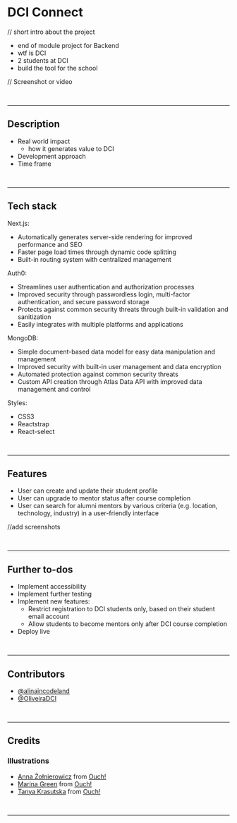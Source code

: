 # DCI Connect 
//  short intro about the project 
- end of module project for Backend 
- wtf is DCI 
- 2 students at DCI 
- build the tool for the school 

//  Screenshot or video 

</br> 

---

## Description 



- Real world impact 
    - how it generates value to DCI 
- Development approach 
- Time frame 

</br> 

--- 

## Tech stack

Next.js:

- Automatically generates server-side rendering for improved performance and SEO
- Faster page load times through dynamic code splitting
- Built-in routing system with centralized management

Auth0:

- Streamlines user authentication and authorization processes
- Improved security through passwordless login, multi-factor authentication, and secure password storage
- Protects against common security threats through built-in validation and sanitization
- Easily integrates with multiple platforms and applications

MongoDB:

- Simple document-based data model for easy data manipulation and management
- Improved security with built-in user management and data encryption
- Automated protection against common security threats
- Custom API creation through Atlas Data API with improved data management and control

Styles:
- CSS3
- Reactstrap
- React-select

</br> 

---

## Features 

- User can create and update their student profile
- User can upgrade to mentor status after course completion
- User can search for alumni mentors by various criteria (e.g. location, technology, industry) in a user-friendly interface
 
 //add screenshots

</br> 

---

## Further to-dos 

- Implement accessibility
- Implement further testing
- Implement new features:
    - Restrict registration to DCI students only, based on their student email account
    - Allow students to become mentors only after DCI course completion 
- Deploy live
      
</br> 

--- 

## Contributors 

- [@alinaincodeland](https://github.com/alinaincodeland)
- [@OliveiraDCI](https://github.com/OliveiraDCI)

</br> 

--- 

## Credits 

### Illustrations 
- <a href="https://icons8.com/illustrations/author/56v7RIkExgol">Anna Żołnierowicz</a> from <a href="https://icons8.com/illustrations">Ouch!</a>
- <a href="https://icons8.com/illustrations/author/259416">Marina Green</a> from <a href="https://icons8.com/illustrations">Ouch!</a>
- <a href="https://icons8.com/illustrations/author/iAdLsFJOKDrk">Tanya Krasutska</a> from <a href="https://icons8.com/illustrations">Ouch!</a>

</br> 

--- 
